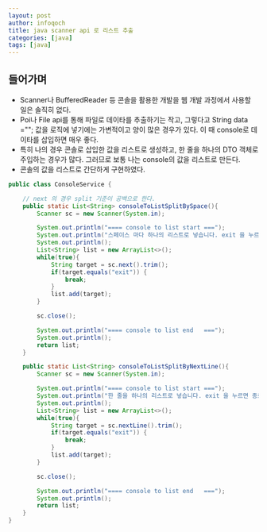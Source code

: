 ```yaml
---
layout: post
author: infoqoch
title: java scanner api 로 리스트 추출
categories: [java]
tags: [java]
---
```


## 들어가며
- Scanner나 BufferedReader 등 콘솔을 활용한 개발을 웹 개발 과정에서 사용할 일은 솔직히 없다. 
- Poi나 File api를 통해 파일로 데이타를 추출하기는 작고, 그렇다고 String data =""; 값을 로직에 넣기에는 가변적이고 양이 많은 경우가 있다. 이 때 console로 데이타를 삽입하면 매우 좋다. 
- 특히 나의 경우 콘솔로 삽입한 값을 리스트로 생성하고, 한 줄을 하나의 DTO 객체로 주입하는 경우가 많다. 그러므로 보통 나는 console의 값을 리스트로 만든다. 
- 콘솔의 값을 리스트로 간단하게 구현하였다. 

```java
public class ConsoleService {

	// next 의 경우 split 기준이 공백으로 한다. 
	public static List<String> consoleToListSplitBySpace(){
		Scanner sc = new Scanner(System.in);

		System.out.println("==== console to list start ===");
		System.out.println("스페이스 마다 하나의 리스트로 넣습니다. exit 을 누르면 종료하고 리스트를 리턴합니다.");
		System.out.println();
		List<String> list = new ArrayList<>();
        while(true){
        	String target = sc.next().trim();
        	if(target.equals("exit")) {
        		break;
        	}
        	list.add(target);
        }

        sc.close();

        System.out.println("==== console to list end   ===");
        System.out.println();
        return list;
	}

	public static List<String> consoleToListSplitByNextLine(){
		Scanner sc = new Scanner(System.in);

		System.out.println("==== console to list start ===");
		System.out.println("한 줄을 하나의 리스트로 넣습니다. exit 을 누르면 종료하고 리스트를 리턴합니다.");
		System.out.println();
		List<String> list = new ArrayList<>();
        while(true){
        	String target = sc.nextLine().trim();
        	if(target.equals("exit")) {
        		break;
        	}
        	list.add(target);
        }

        sc.close();

        System.out.println("==== console to list end   ===");
        System.out.println();
        return list;
	}
}
```
